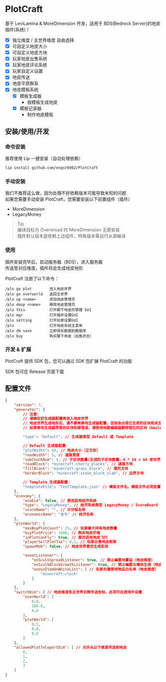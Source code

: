 # PlotCraft

基于 LeviLamina & MoreDimension 开发，适用于 BDS(Bedrock Server)的地皮插件(系统)！

- [x] 独立维度 / 主世界维度 自由选择
- [x] 可自定义地皮大小
- [x] 可自定义地皮方块
- [x] 玩家地皮出售系统
- [x] 玩家地皮评论系统
- [x] 玩家自定义设置
- [x] 地皮传送
- [x] 地皮平原群系
- [x] 地皮模板系统
  - [x] 模板生成器
    - 按模板生成地皮
  - [x] 模板记录器
    - 制作地皮模板

## 安装/使用/开发

### 命令安装

推荐使用 Lip 一键安装（自动处理依赖）

```bash
lip install github.com/engsr6982/PlotCraft
```

### 手动安装

我们不推荐这么做，因为处理不好依赖版本可能导致未知的问题  
如果您需要手动安装 PlotCraft，您需要安装以下前置组件（插件）

- MoreDimension
- LegacyMoney

> Tip  
> 编译目标为 Overwload 时 MoreDimension 无需安装  
> 插件默认版本是依赖上述组件，特殊版本需自行从源编译

### 使用

插件安装完毕后，启动服务器（BDS），进入服务器  
传送至对应维度，插件将会生成地皮地形

PlotCraft 注册了以下命令：

```command
/plo go plot        进入地皮世界
/plo go overworld   返回主世界
/plo op <name>      添加地皮管理员
/plo deop <name>    移除地皮管理员
/plo this           打开脚下地皮的管理 GUI
/plo mgr            打开插件设置GUI
/plo setting        打开玩家设置GUI
/plo                打开地皮系统主菜单
/plo db save        立即保存数据到数据库
/plo buy            购买脚下地皮（出售状态）
```

### 开发 & 扩展

PlotCraft 提供 SDK 包，您可以通过 SDK 包扩展 PlotCraft 的功能

SDK 包可在 Release 页面下载

## 配置文件

```json
{
    "version": 7,
    "generator": {
        // 注意:
        // 请确定好生成器配置再进入地皮世界
        // 地皮世界生成地形后，请不要再修改生成器配置，否则会出现已生成的区块和未生成区块之间前街错误（地形错误）
        // 如果修改生成器导致的区块衔接错误，请使用地图编辑器删除错位的区块（Amulet）

        "type": "Default", // 生成器类型 Default 或 Template

        // Default 生成器配置:
        "plotWidth": 64, // 地皮大小（正方形）
        "roadWidth": 5, // 道路宽度
        "subChunkNum": 4, // 子区块数量(生成的子区块数量，4 * 16 = 64 即世界高度为 0 )
        "roadBlock": "minecraft:cherry_planks", // 道路方块
        "fillBlock": "minecraft:grass_block", // 填充方块
        "borderBlock": "minecraft:stone_block_slab", // 边界方块

        // Template 生成器配置:
        "templateFile": "TestTemplate.json" // 模板文件名，模板文件必须放置在 config 目录下
    },
    "economy": {
        "enable": false, // 是否启用经济系统
        "type": "LegacyMoney", // 经济系统类型 LegacyMoney / ScoreBoard
        "scoreName": "", // 计分板名称
        "economicName": "金币" // 经济名称
    },
    "plotWorld": {
        "maxBuyPlotCount": 25, // 玩家最大持有地皮数量
        "buyPlotPrice": 1000, // 购买地皮价格
        "inPlotCanFly": true, // 是否启用地皮飞行
        "playerSellPlotTax": 0.1, // 玩家出售地皮税率
        "spawnMob": false, // 地皮世界是否生成实体

        "eventListener": {
            "onSculkSpreadListener": true, // 禁止幽匿块蔓延（地皮维度）
            "onSculkBlockGrowthListener": true, // 禁止幽匿尖啸体生成（地皮维度）
            "onUseItemOnWhiteList": [ // 玩家右键使用物品白名单（地皮维度）
                "minecraft:clock"
            ]
        }
    },
    "switchDim": { // 地皮维度和主世界切换传送坐标，此项可在游戏中设置
        "overWorld": [
            0.0,
            100.0,
            0.0
        ],
        "plotWorld": [
            0.5,
            0.0,
            0.5
        ]
    },
    "allowedPlotTeleportDim": [ // 允许从以下维度传送到地皮
        0,
        1,
        2,
        3
    ]
}
```
